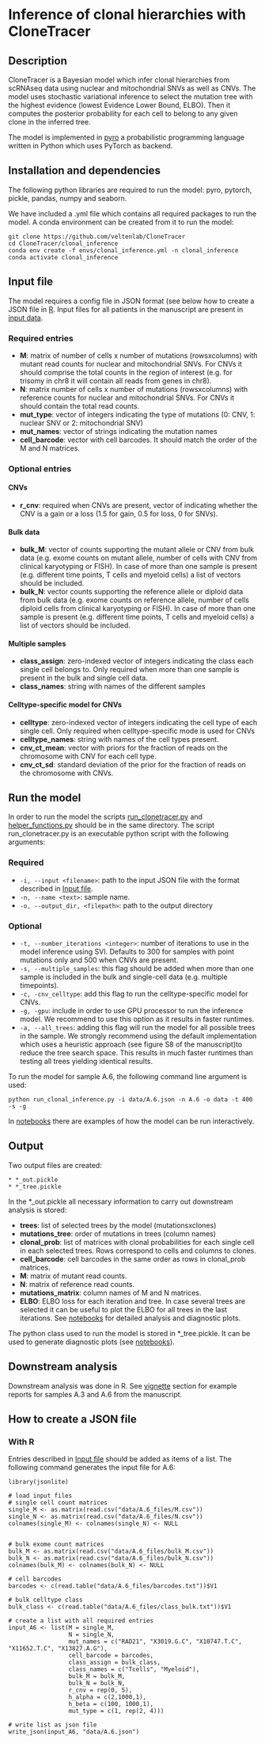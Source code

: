 # Inference of clonal hierarchies with CloneTracer


## Description

CloneTracer is a Bayesian model which infer clonal hierarchies from scRNAseq data using nuclear and mitochondrial SNVs as well as CNVs. 
The model uses stochastic variational inference to select the mutation tree with the highest evidence (lowest Evidence Lower Bound, ELBO).
Then it computes the posterior probability for each cell to belong to any given clone in the inferred tree.


The model is implemented in [pyro](http://pyro.ai/) a probabilistic programming language written in Python which uses PyTorch as backend.  


## Installation and dependencies


The following python libraries are required to run the model: pyro, pytorch, pickle, pandas, numpy and seaborn. 

We have included a .yml file which contains all required packages to run the model. A conda environment can be created from it to run the model:

```
git clone https://github.com/veltenlab/CloneTracer
cd CloneTracer/clonal_inference
conda env create -f envs/clonal_inference.yml -n clonal_inference
conda activate clonal_inference
```
## Input file

The model requires a config file in JSON format (see below how to create a JSON file in [R](#with-r). Input files for all patients 
in the manuscript are present in [input data](data).

### Required entries

* **M**: matrix of number of cells x number of mutations (rowsxcolumns) with mutant read counts for nuclear and mitochondrial SNVs. For CNVs it should comprise the total counts in the region of interest (e.g. for trisomy in chr8 it will contain all reads from genes in chr8).
* **N**: matrix number of cells x number of mutations (rowsxcolumns) with reference counts for nuclear and mitochondrial SNVs. For CNVs it should contain the total read counts. 
*  **mut_type**: vector of integers indicating the type of mutations (0: CNV, 1: nuclear SNV or 2: mitochondrial SNV)
*  **mut_names**: vector of strings indicating the mutation names
*  **cell_barcode**: vector with cell barcodes. It should match the order of the M and N matrices.


### Optional entries

#### CNVs

* **r_cnv**: required when CNVs are present, vector of indicating whether the CNV is a gain or a loss (1.5 for gain, 0.5 for loss, 0 for SNVs).

#### Bulk data

* **bulk_M**: vector of counts supporting the mutant allele or CNV from bulk data (e.g. exome counts on mutant allele, number of cells with CNV from clinical karyotyping or FISH). In case of more than one sample is present (e.g. different time points, T cells and myeloid cells) a list of vectors should be included.
* **bulk_N**: vector counts supporting the reference allele or diploid data from bulk data (e.g. exome counts on reference allele, number of cells diploid cells from clinical karyotyping or FISH). In case of more than one sample is present (e.g. different time points, T cells and myeloid cells) a list of vectors should be included.

#### Multiple samples

* **class_assign**: zero-indexed vector of integers indicating the class each single cell belongs to. Only required when more than one sample is present in the bulk and single cell data.
* **class_names**: string with names of the different samples

#### Celltype-specific model for CNVs

* **celltype**: zero-indexed vector of integers indicating the cell type of each single cell. Only required when celltype-specific mode is used for CNVs
* **celltype_names**: string with names of the cell types present.
* **cnv_ct_mean**: vector with priors for the fraction of reads on the chromosome with CNV for each cell type. 
* **cnv_ct_sd**: standard deviation of the prior for the fraction of reads on the chromosome with CNVs.

## Run the model

In order to run the model the scripts [run_clonetracer.py](run_clonetracer.py) and [helper_functions.py](helper_functions.py) should be in the same directory. The script run_clonetracer.py is an executable python script with the following arguments:

### Required

* `-i, --input <filename>`: path to the input JSON file with the format described in [Input file](#input-file).
* `-n, --name <text>`: sample name.
* `-o, --output_dir, <filepath>`: path to the output directory

### Optional

* `-t, --number_iterations <integer>`: number of iterations to use in the model inference using SVI. Defaults to 300 for samples with point mutations only and 500 when CNVs are present. 
* `-s, --multiple_samples`: this flag should be added when more than one sample is included in the bulk and single-cell data (e.g. multiple timepoints).
* `-c, -cnv_celltype`: add this flag to run the celltype-specific model for CNVs.
* `-g, -gpu`: include in order to use GPU processor to run the inference model. We recommend to use this option as it results in faster runtimes.
* `-a, --all_trees`: adding this flag will run the model for all possible trees in the sample. We strongly recommend using the default implementation which uses a heuristic approach (see figure S8 of the manuscript)to reduce the tree search space. This results in much faster runtimes than testing all trees yielding identical results.

To run the model for sample A.6, the following command line argument is used:

```
python run_clonal_inference.py -i data/A.6.json -n A.6 -o data -t 400 -s -g
```

In [notebooks](notebooks) there are examples of how the model can be run interactively. 

## Output

Two output files are created:

```
* *_out.pickle
* *_tree.pickle
```

In the \*_out.pickle all necessary information to carry out downstream analysis is stored:

* **trees**: list of selected trees by the model (mutationsxclones)
* **mutations_tree**: order of mutations in trees (column names)
* **clonal_prob**: list of matrices with clonal probabilities for each single cell in each selected trees. Rows correspond to cells and columns to clones.
* **cell_barcode**: cell barcodes in the same order as rows in clonal_prob matrices.
* **M**: matrix of mutant read counts.
* **N**: matrix of reference read counts.
* **mutations_matrix**: column names of M and N matrices.
* **ELBO**: ELBO loss for each iteration and tree. In case several trees are selected it can be useful to plot the ELBO for all trees in the last iterations. See [notebooks](notebooks) for detailed analysis and diagnostic plots.

The python class used to run the model is stored in \*_tree.pickle. It can be used to generate diagnostic plots (see [notebooks](notebooks)). 

## Downstream analysis

Downstream analysis was done in R. See [vignette](vignettes) section for example reports for samples A.3 and A.6 from the manuscript.

## How to create a JSON file

### With R 

Entries described in [Input file](#input-file) should be added as items of a list. The following command generates the input file for A.6:

```
library(jsonlite)

# load input files
# single cell count matrices
single_M <- as.matrix(read.csv("data/A.6_files/M.csv")) 
single_N <- as.matrix(read.csv("data/A.6_files/N.csv"))
colnames(single_M) <- colnames(single_N) <- NULL


# bulk exome count matrices 
bulk_M <- as.matrix(read.csv("data/A.6_files/bulk_M.csv"))
bulk_N <- as.matrix(read.csv("data/A.6_files/bulk_N.csv"))
colnames(bulk_M) <- colnames(bulk_N) <- NULL

# cell barcodes
barcodes <- c(read.table("data/A.6_files/barcodes.txt"))$V1

# bulk celltype class
bulk_class <- c(read.table("data/A.6_files/class_bulk.txt"))$V1

# create a list with all required entries
input_A6 <- list(M = single_M,
                 N = single_N, 
                 mut_names = c("RAD21", "X3019.G.C", "X10747.T.C", "X11652.T.C", "X13827.A.G"),
                 cell_barcode = barcodes, 
                 class_assign = bulk_class, 
                 class_names = c("Tcells", "Myeloid"),
                 bulk_M = bulk_M, 
                 bulk_N = bulk_N,
                 r_cnv = rep(0, 5),
                 h_alpha = c(2,1000,1),
                 h_beta = c(100, 1000,1),
                 mut_type = c(1, rep(2, 4)))

# write list as json file
write_json(input_A6, "data/A.6.json")

```
